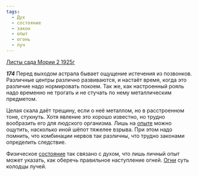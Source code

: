 ```yaml
---
tags:
  - Дух
  - состояние
  - закон
  - опыт
  - огонь
  - луч
---
```


[Листы сада Мории 2 1925г](/agni/1925)

___174___
Перед выходом астрала бывает ощущение истечения из позвонков. Различные центры различно развиваются, и настаёт время, когда это различие надо нормировать покоем. Так же, как настроенный рояль надо временно не трогать и не стучать по нему металлическим предметом.   

Целая скала даёт трещину, если о неё металлом, но в расстроенном тоне, стукнуть. Хотя явление это хорошо известно, но трудно вообразить его для людского организма. Лишь на [опыте](/tag/#опыт) можно ощутить, насколько иной шёпот тяжелее взрыва. При этом надо помнить, что комбинации нервов так различны, что трудно законами определить следствие.   

Физическое [состояние](/tag/#состояние) так связано с духом, что лишь личный опыт может указать, как оберечь правильное наступление огней. [Огни](/tag/#огонь) суть колодцы лучей.   

